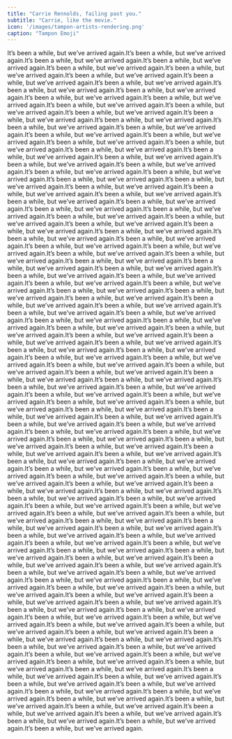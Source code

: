 ```yaml
---
title: "Carrie Rennolds, failing past you."
subtitle: "Carrie, like the movie."
icon: '/images/tampon-artists-rendering.png'
caption: "Tampon Emoji"
---
```



It’s been a while, but we’ve arrived again.It’s been a while, but we’ve arrived again.It’s been a while, but we’ve arrived again.It’s been a while, but we’ve arrived again.It’s been a while, but we’ve arrived again.It’s been a while, but we’ve arrived again.It’s been a while, but we’ve arrived again.It’s been a while, but we’ve arrived again.It’s been a while, but we’ve arrived again.It’s been a while, but we’ve arrived again.It’s been a while, but we’ve arrived again.It’s been a while, but we’ve arrived again.It’s been a while, but we’ve arrived again.It’s been a while, but we’ve arrived again.It’s been a while, but we’ve arrived again.It’s been a while, but we’ve arrived again.It’s been a while, but we’ve arrived again.It’s been a while, but we’ve arrived again.It’s been a while, but we’ve arrived again.It’s been a while, but we’ve arrived again.It’s been a while, but we’ve arrived again.It’s been a while, but we’ve arrived again.It’s been a while, but we’ve arrived again.It’s been a while, but we’ve arrived again.It’s been a while, but we’ve arrived again.It’s been a while, but we’ve arrived again.It’s been a while, but we’ve arrived again.It’s been a while, but we’ve arrived again.It’s been a while, but we’ve arrived again.It’s been a while, but we’ve arrived again.It’s been a while, but we’ve arrived again.It’s been a while, but we’ve arrived again.It’s been a while, but we’ve arrived again.It’s been a while, but we’ve arrived again.It’s been a while, but we’ve arrived again.It’s been a while, but we’ve arrived again.It’s been a while, but we’ve arrived again.It’s been a while, but we’ve arrived again.It’s been a while, but we’ve arrived again.It’s been a while, but we’ve arrived again.It’s been a while, but we’ve arrived again.It’s been a while, but we’ve arrived again.It’s been a while, but we’ve arrived again.It’s been a while, but we’ve arrived again.It’s been a while, but we’ve arrived again.It’s been a while, but we’ve arrived again.It’s been a while, but we’ve arrived again.It’s been a while, but we’ve arrived again.It’s been a while, but we’ve arrived again.It’s been a while, but we’ve arrived again.It’s been a while, but we’ve arrived again.It’s been a while, but we’ve arrived again.It’s been a while, but we’ve arrived again.It’s been a while, but we’ve arrived again.It’s been a while, but we’ve arrived again.It’s been a while, but we’ve arrived again.It’s been a while, but we’ve arrived again.It’s been a while, but we’ve arrived again.It’s been a while, but we’ve arrived again.It’s been a while, but we’ve arrived again.It’s been a while, but we’ve arrived again.It’s been a while, but we’ve arrived again.It’s been a while, but we’ve arrived again.It’s been a while, but we’ve arrived again.It’s been a while, but we’ve arrived again.It’s been a while, but we’ve arrived again.It’s been a while, but we’ve arrived again.It’s been a while, but we’ve arrived again.It’s been a while, but we’ve arrived again.It’s been a while, but we’ve arrived again.It’s been a while, but we’ve arrived again.It’s been a while, but we’ve arrived again.It’s been a while, but we’ve arrived again.It’s been a while, but we’ve arrived again.It’s been a while, but we’ve arrived again.It’s been a while, but we’ve arrived again.It’s been a while, but we’ve arrived again.It’s been a while, but we’ve arrived again.It’s been a while, but we’ve arrived again.It’s been a while, but we’ve arrived again.It’s been a while, but we’ve arrived again.It’s been a while, but we’ve arrived again.It’s been a while, but we’ve arrived again.It’s been a while, but we’ve arrived again.It’s been a while, but we’ve arrived again.It’s been a while, but we’ve arrived again.It’s been a while, but we’ve arrived again.It’s been a while, but we’ve arrived again.It’s been a while, but we’ve arrived again.It’s been a while, but we’ve arrived again.It’s been a while, but we’ve arrived again.It’s been a while, but we’ve arrived again.It’s been a while, but we’ve arrived again.It’s been a while, but we’ve arrived again.It’s been a while, but we’ve arrived again.It’s been a while, but we’ve arrived again.It’s been a while, but we’ve arrived again.It’s been a while, but we’ve arrived again.It’s been a while, but we’ve arrived again.It’s been a while, but we’ve arrived again.It’s been a while, but we’ve arrived again.It’s been a while, but we’ve arrived again.It’s been a while, but we’ve arrived again.It’s been a while, but we’ve arrived again.It’s been a while, but we’ve arrived again.It’s been a while, but we’ve arrived again.It’s been a while, but we’ve arrived again.It’s been a while, but we’ve arrived again.It’s been a while, but we’ve arrived again.It’s been a while, but we’ve arrived again.It’s been a while, but we’ve arrived again.It’s been a while, but we’ve arrived again.It’s been a while, but we’ve arrived again.It’s been a while, but we’ve arrived again.It’s been a while, but we’ve arrived again.It’s been a while, but we’ve arrived again.It’s been a while, but we’ve arrived again.It’s been a while, but we’ve arrived again.It’s been a while, but we’ve arrived again.It’s been a while, but we’ve arrived again.It’s been a while, but we’ve arrived again.It’s been a while, but we’ve arrived again.It’s been a while, but we’ve arrived again.It’s been a while, but we’ve arrived again.It’s been a while, but we’ve arrived again.It’s been a while, but we’ve arrived again.It’s been a while, but we’ve arrived again.It’s been a while, but we’ve arrived again.It’s been a while, but we’ve arrived again.It’s been a while, but we’ve arrived again.It’s been a while, but we’ve arrived again.It’s been a while, but we’ve arrived again.It’s been a while, but we’ve arrived again.It’s been a while, but we’ve arrived again.It’s been a while, but we’ve arrived again.It’s been a while, but we’ve arrived again.It’s been a while, but we’ve arrived again.It’s been a while, but we’ve arrived again.It’s been a while, but we’ve arrived again.It’s been a while, but we’ve arrived again.It’s been a while, but we’ve arrived again.It’s been a while, but we’ve arrived again.It’s been a while, but we’ve arrived again.It’s been a while, but we’ve arrived again.It’s been a while, but we’ve arrived again.It’s been a while, but we’ve arrived again.It’s been a while, but we’ve arrived again.It’s been a while, but we’ve arrived again.It’s been a while, but we’ve arrived again.It’s been a while, but we’ve arrived again.It’s been a while, but we’ve arrived again.It’s been a while, but we’ve arrived again.It’s been a while, but we’ve arrived again.It’s been a while, but we’ve arrived again.It’s been a while, but we’ve arrived again.It’s been a while, but we’ve arrived again.It’s been a while, but we’ve arrived again.It’s been a while, but we’ve arrived again.It’s been a while, but we’ve arrived again.It’s been a while, but we’ve arrived again.It’s been a while, but we’ve arrived again.It’s been a while, but we’ve arrived again.It’s been a while, but we’ve arrived again.It’s been a while, but we’ve arrived again.It’s been a while, but we’ve arrived again.
